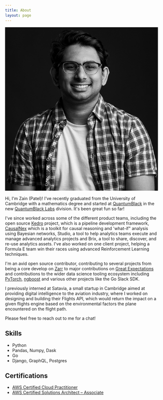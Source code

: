 ```yaml
---
title: About
layout: page
---
```

![Profile Image](/assets/images/profile_2.jpg)

Hi, I'm Zain (Patel)! I've recently graduated from the University of Cambridge with a mathematics degree and started at [QuantumBlack](https://quantumblack.com) in the new [QuantumBlack Labs](https://quantumblack.com/labs) division. It's been great fun so far!

I've since worked across some of the different product teams, including the open source [Kedro](https://github.com/quantumblacklabs/kedro) project, which is a pipeline development framework, [CausalNex](https://github.com/quantumblacklabs/causalnex) which is a toolkit for causal reasoning and 'what-if" analysis using Bayesian networks, Studio, a tool to help analytics teams execute and manage advanced analytics projects and Brix, a tool to share, discover, and re-use analytics assets. I've also worked on one client project, helping a Formula E team win their races using advanced Reinforcement Learning techniques.

I'm an avid open source contributor, contributing to several projects from being a core develop on [Zarr](https://github.com/zarr-developers/zarr-python) to major contributions on [Great Expectations](https://github.com/great-expectations/great_expectations) and contributions to the wider data science tooling ecosystem including [PyTorch](https://pytorch.org), [ngboost](https://github.com/stanfordmlgroup/ngboost) and various other projects like the Go Slack SDK.

I previously interned at Satavia, a small startup in Cambridge aimed at providing digital intelligence to the aviation industry, where I worked on designing and building their Flights API, which would return the impact on a given flights engine based on the environmental factors the plane encountered on the flight path.

Please feel free to reach out to me for a chat!

<p></p>

<h2>Skills</h2>

<ul class="skill-list">
	<li>Python</li>
	<li>Pandas, Numpy, Dask</li>
	<li>Go</li>
	<li>Django, GraphQL, Postgres</li>
</ul>

<h2>Certifications</h2>

<ul>
	<li><a href="https://www.youracclaim.com/badges/ac714e2c-51ab-4643-bcfb-ba285e44274a">AWS Certified Cloud Practitioner</a></li>
	<li><a href="https://www.youracclaim.com/badges/1f343190-2e1b-4842-9506-f60df3a84263">AWS Certified Solutions Architect – Associate</a></li>
</ul>

